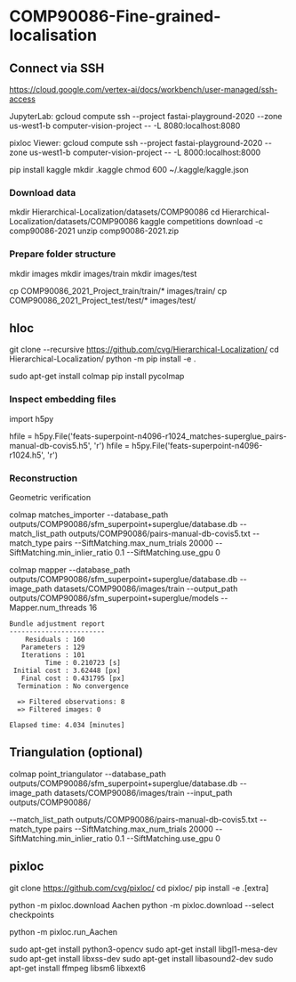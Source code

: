 # COMP90086-Fine-grained-localisation

## Connect via SSH

https://cloud.google.com/vertex-ai/docs/workbench/user-managed/ssh-access

JupyterLab:
gcloud compute ssh --project fastai-playground-2020 --zone us-west1-b computer-vision-project -- -L 8080:localhost:8080

pixloc Viewer:
gcloud compute ssh --project fastai-playground-2020 --zone us-west1-b computer-vision-project -- -L 8000:localhost:8000


pip install kaggle
mkdir .kaggle
chmod 600 ~/.kaggle/kaggle.json


### Download data
mkdir Hierarchical-Localization/datasets/COMP90086
cd Hierarchical-Localization/datasets/COMP90086
kaggle competitions download -c comp90086-2021
unzip comp90086-2021.zip

### Prepare folder structure
mkdir images
mkdir images/train
mkdir images/test

cp COMP90086_2021_Project_train/train/* images/train/
cp COMP90086_2021_Project_test/test/* images/test/

## hloc

git clone --recursive https://github.com/cvg/Hierarchical-Localization/
cd Hierarchical-Localization/
python -m pip install -e .

sudo apt-get install colmap
pip install pycolmap


### Inspect embedding files

import h5py

hfile = h5py.File('feats-superpoint-n4096-r1024_matches-superglue_pairs-manual-db-covis5.h5', 'r')
hfile = h5py.File('feats-superpoint-n4096-r1024.h5', 'r')


### Reconstruction

Geometric verification

colmap matches_importer --database_path outputs/COMP90086/sfm_superpoint+superglue/database.db --match_list_path outputs/COMP90086/pairs-manual-db-covis5.txt --match_type pairs --SiftMatching.max_num_trials 20000 --SiftMatching.min_inlier_ratio 0.1 --SiftMatching.use_gpu 0

colmap mapper --database_path outputs/COMP90086/sfm_superpoint+superglue/database.db --image_path datasets/COMP90086/images/train --output_path outputs/COMP90086/sfm_superpoint+superglue/models --Mapper.num_threads 16


```
Bundle adjustment report
------------------------
    Residuals : 160
   Parameters : 129
   Iterations : 101
         Time : 0.210723 [s]
 Initial cost : 3.62448 [px]
   Final cost : 0.431795 [px]
  Termination : No convergence

  => Filtered observations: 8
  => Filtered images: 0

Elapsed time: 4.034 [minutes]
```


## Triangulation (optional)

colmap point_triangulator --database_path outputs/COMP90086/sfm_superpoint+superglue/database.db --image_path datasets/COMP90086/images/train --input_path outputs/COMP90086/

--match_list_path outputs/COMP90086/pairs-manual-db-covis5.txt --match_type pairs --SiftMatching.max_num_trials 20000 --SiftMatching.min_inlier_ratio 0.1 --SiftMatching.use_gpu 0


## pixloc

git clone https://github.com/cvg/pixloc/
cd pixloc/
pip install -e .[extra]

python -m pixloc.download Aachen
python -m pixloc.download --select checkpoints 

python -m pixloc.run_Aachen






sudo apt-get install python3-opencv
sudo apt-get install libgl1-mesa-dev
sudo apt-get install libxss-dev
sudo apt-get install libasound2-dev
sudo apt-get install ffmpeg libsm6 libxext6